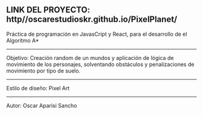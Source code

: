

LINK DEL PROYECTO: http//oscarestudioskr.github.io/PixelPlanet/
-----------

Práctica de programación en JavasCript y React, para el desarrollo de el Algoritmo A*

-----------

Objetivo: Creación random de un mundos y aplicación de lógica de movimiento de los personajes, solventando obstáculos y penalizaciones de movimiento por tipo de suelo.

-----------
Estilo de diseño: Pixel Art

----------
Autor: Oscar Aparisi Sancho
